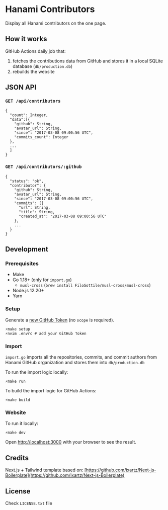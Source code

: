 # Hanami Contributors

Display all Hanami contributors on the one page.

## How it works

GitHub Actions daily job that:

1. fetches the contributions data from GitHub and stores it in a local SQLite database (`db/production.db`)
2. rebuilds the website

## JSON API

### `GET /api/contributors`

```
{
  "count": Integer,
  "data":[{
    "github": String,
    "avatar_url": String,
    "since": "2017-03-08 09:00:56 UTC",
    "commits_count": Integer
  },
  ...
  ]
}
```

### `GET /api/contributors/:github`

```
{
  "status": "ok",
  "contributor": {
    "github": String,
    "avatar_url": String,
    "since": "2017-03-08 09:00:56 UTC",
    "commits": [{
      "url": String,
      "title": String,
      "created_at": "2017-03-08 09:00:56 UTC"
    },
    ...
  }
}
```

## Development

### Prerequisites

- Make
- Go 1.18+ (only for `import.go`)
  - `musl-cross` (`brew install FiloSottile/musl-cross/musl-cross`)
- Node.js 12.20+
- Yarn

### Setup

Generate a [new GitHub Token](https://github.com/settings/tokens/new) (no `scope` is required).

```shell
⚡make setup
⚡nvim .envrc # add your GitHub Token
```

### Import

`import.go` imports all the repositories, commits, and commit authors from Hanami GitHub organization and stores them into `db/production.db`

To run the import logic locally:

```shell
⚡make run
```

To build the import logic for GitHub Actions:

```shell
⚡make build
```

### Website

To run it locally:

```shell
⚡make dev
```

Open [http://localhost:3000](http://localhost:3000) with your browser to see the result.

## Credits

Next.js + Tailwind template based on: [https://github.com/ixartz/Next-js-Boilerplate](https://github.com/ixartz/Next-js-Boilerplate)

## License

Check `LICENSE.txt` file
